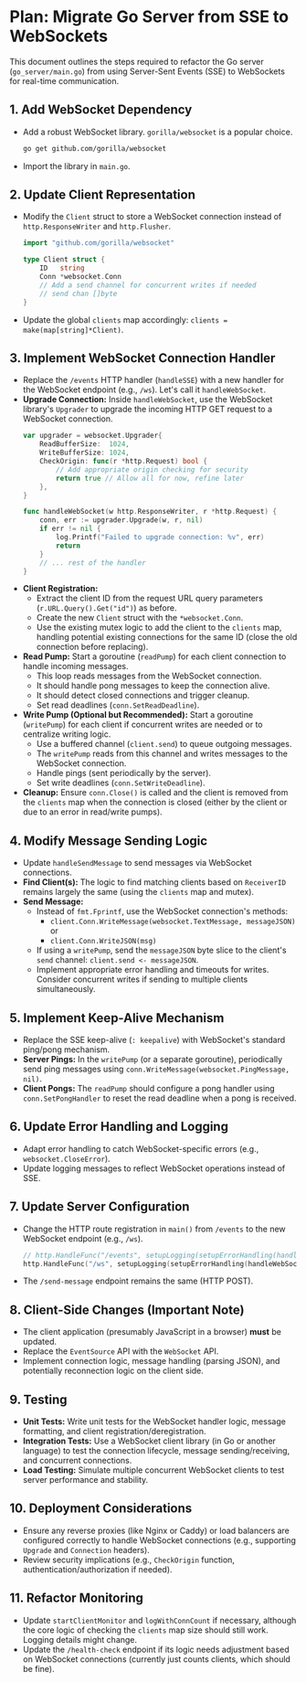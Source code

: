 # Plan: Migrate Go Server from SSE to WebSockets

This document outlines the steps required to refactor the Go server (`go_server/main.go`) from using Server-Sent Events (SSE) to WebSockets for real-time communication.

## 1. Add WebSocket Dependency

-   Add a robust WebSocket library. `gorilla/websocket` is a popular choice.
    ```bash
    go get github.com/gorilla/websocket
    ```
-   Import the library in `main.go`.

## 2. Update Client Representation

-   Modify the `Client` struct to store a WebSocket connection instead of `http.ResponseWriter` and `http.Flusher`.
    ```go
    import "github.com/gorilla/websocket"

    type Client struct {
        ID   string
        Conn *websocket.Conn
        // Add a send channel for concurrent writes if needed
        // send chan []byte 
    }
    ```
-   Update the global `clients` map accordingly: `clients = make(map[string]*Client)`.

## 3. Implement WebSocket Connection Handler

-   Replace the `/events` HTTP handler (`handleSSE`) with a new handler for the WebSocket endpoint (e.g., `/ws`). Let's call it `handleWebSocket`.
-   **Upgrade Connection:** Inside `handleWebSocket`, use the WebSocket library's `Upgrader` to upgrade the incoming HTTP GET request to a WebSocket connection.
    ```go
    var upgrader = websocket.Upgrader{
        ReadBufferSize:  1024,
        WriteBufferSize: 1024,
        CheckOrigin: func(r *http.Request) bool {
            // Add appropriate origin checking for security
            return true // Allow all for now, refine later
        },
    }

    func handleWebSocket(w http.ResponseWriter, r *http.Request) {
        conn, err := upgrader.Upgrade(w, r, nil)
        if err != nil {
            log.Printf("Failed to upgrade connection: %v", err)
            return
        }
        // ... rest of the handler
    }
    ```
-   **Client Registration:**
    -   Extract the client ID from the request URL query parameters (`r.URL.Query().Get("id")`) as before.
    -   Create the new `Client` struct with the `*websocket.Conn`.
    -   Use the existing mutex logic to add the client to the `clients` map, handling potential existing connections for the same ID (close the old connection before replacing).
-   **Read Pump:** Start a goroutine (`readPump`) for each client connection to handle incoming messages.
    -   This loop reads messages from the WebSocket connection.
    -   It should handle pong messages to keep the connection alive.
    -   It should detect closed connections and trigger cleanup.
    -   Set read deadlines (`conn.SetReadDeadline`).
-   **Write Pump (Optional but Recommended):** Start a goroutine (`writePump`) for each client if concurrent writes are needed or to centralize writing logic.
    -   Use a buffered channel (`client.send`) to queue outgoing messages.
    -   The `writePump` reads from this channel and writes messages to the WebSocket connection.
    -   Handle pings (sent periodically by the server).
    -   Set write deadlines (`conn.SetWriteDeadline`).
-   **Cleanup:** Ensure `conn.Close()` is called and the client is removed from the `clients` map when the connection is closed (either by the client or due to an error in read/write pumps).

## 4. Modify Message Sending Logic

-   Update `handleSendMessage` to send messages via WebSocket connections.
-   **Find Client(s):** The logic to find matching clients based on `ReceiverID` remains largely the same (using the `clients` map and mutex).
-   **Send Message:**
    -   Instead of `fmt.Fprintf`, use the WebSocket connection's methods:
        -   `client.Conn.WriteMessage(websocket.TextMessage, messageJSON)` or
        -   `client.Conn.WriteJSON(msg)`
    -   If using a `writePump`, send the `messageJSON` byte slice to the client's `send` channel: `client.send <- messageJSON`.
    -   Implement appropriate error handling and timeouts for writes. Consider concurrent writes if sending to multiple clients simultaneously.

## 5. Implement Keep-Alive Mechanism

-   Replace the SSE keep-alive (`: keepalive`) with WebSocket's standard ping/pong mechanism.
-   **Server Pings:** In the `writePump` (or a separate goroutine), periodically send ping messages using `conn.WriteMessage(websocket.PingMessage, nil)`.
-   **Client Pongs:** The `readPump` should configure a pong handler using `conn.SetPongHandler` to reset the read deadline when a pong is received.

## 6. Update Error Handling and Logging

-   Adapt error handling to catch WebSocket-specific errors (e.g., `websocket.CloseError`).
-   Update logging messages to reflect WebSocket operations instead of SSE.

## 7. Update Server Configuration

-   Change the HTTP route registration in `main()` from `/events` to the new WebSocket endpoint (e.g., `/ws`).
    ```go
    // http.HandleFunc("/events", setupLogging(setupErrorHandling(handleSSE))) // Remove this
    http.HandleFunc("/ws", setupLogging(setupErrorHandling(handleWebSocket))) // Add this
    ```
-   The `/send-message` endpoint remains the same (HTTP POST).

## 8. Client-Side Changes (Important Note)

-   The client application (presumably JavaScript in a browser) **must** be updated.
-   Replace the `EventSource` API with the `WebSocket` API.
-   Implement connection logic, message handling (parsing JSON), and potentially reconnection logic on the client side.

## 9. Testing

-   **Unit Tests:** Write unit tests for the WebSocket handler logic, message formatting, and client registration/deregistration.
-   **Integration Tests:** Use a WebSocket client library (in Go or another language) to test the connection lifecycle, message sending/receiving, and concurrent connections.
-   **Load Testing:** Simulate multiple concurrent WebSocket clients to test server performance and stability.

## 10. Deployment Considerations

-   Ensure any reverse proxies (like Nginx or Caddy) or load balancers are configured correctly to handle WebSocket connections (e.g., supporting `Upgrade` and `Connection` headers).
-   Review security implications (e.g., `CheckOrigin` function, authentication/authorization if needed).

## 11. Refactor Monitoring

-   Update `startClientMonitor` and `logWithConnCount` if necessary, although the core logic of checking the `clients` map size should still work. Logging details might change.
-   Update the `/health-check` endpoint if its logic needs adjustment based on WebSocket connections (currently just counts clients, which should be fine).
